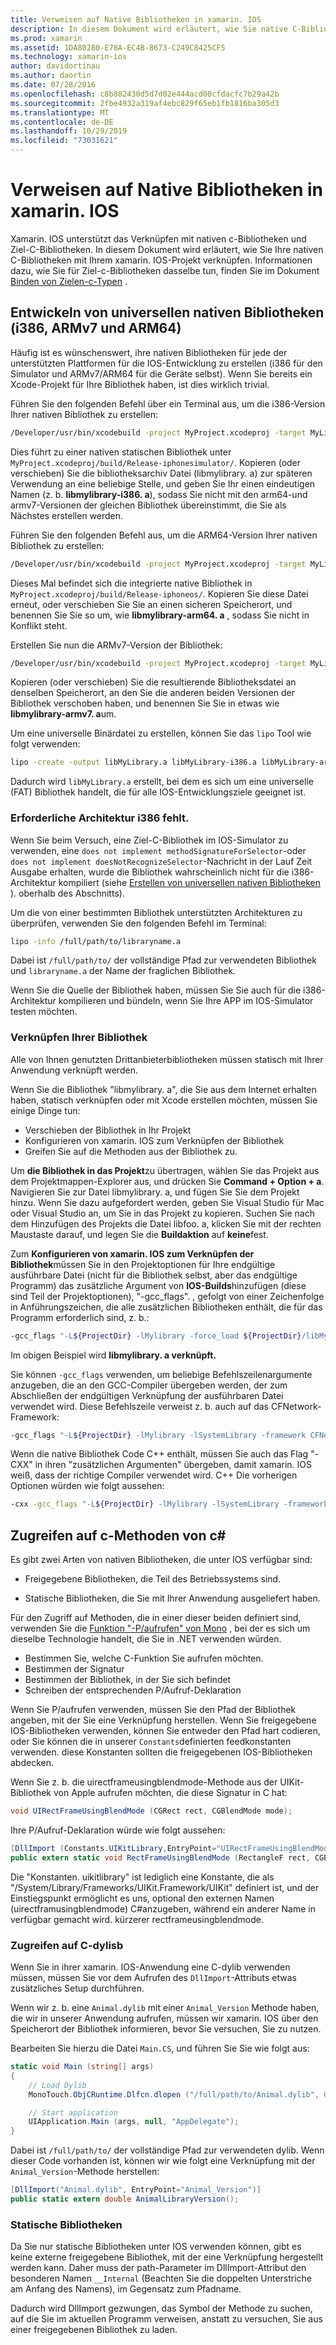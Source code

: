 ```yaml
---
title: Verweisen auf Native Bibliotheken in xamarin. IOS
description: In diesem Dokument wird erläutert, wie Sie native C-Bibliotheken in eine xamarin. IOS-Anwendung verknüpfen. Es wird beschrieben, wie universelle Native Bibliotheken erstellt und von C#auf C-Methoden zugegriffen wird.
ms.prod: xamarin
ms.assetid: 1DA80280-E78A-EC4B-8673-C249C8425CF5
ms.technology: xamarin-ios
author: davidortinau
ms.author: daortin
ms.date: 07/28/2016
ms.openlocfilehash: c8b882430d5d7d02e444acd00cfdacfc7b29a42b
ms.sourcegitcommit: 2fbe4932a319af4ebc829f65eb1fb1816ba305d3
ms.translationtype: MT
ms.contentlocale: de-DE
ms.lasthandoff: 10/29/2019
ms.locfileid: "73031621"
---
```

# <a name="referencing-native-libraries-in-xamarinios"></a>Verweisen auf Native Bibliotheken in xamarin. IOS

Xamarin. IOS unterstützt das Verknüpfen mit nativen c-Bibliotheken und Ziel-C-Bibliotheken. In diesem Dokument wird erläutert, wie Sie Ihre nativen C-Bibliotheken mit Ihrem xamarin. IOS-Projekt verknüpfen. Informationen dazu, wie Sie für Ziel-c-Bibliotheken dasselbe tun, finden Sie im Dokument [Binden von Zielen-c-Typen](~/ios/platform/binding-objective-c/index.md) .

<a name="building_native" />

## <a name="building-universal-native-libraries-i386-armv7-and-arm64"></a>Entwickeln von universellen nativen Bibliotheken (i386, ARMv7 und ARM64)

Häufig ist es wünschenswert, ihre nativen Bibliotheken für jede der unterstützten Plattformen für die IOS-Entwicklung zu erstellen (i386 für den Simulator und ARMv7/ARM64 für die Geräte selbst). Wenn Sie bereits ein Xcode-Projekt für Ihre Bibliothek haben, ist dies wirklich trivial.

Führen Sie den folgenden Befehl über ein Terminal aus, um die i386-Version Ihrer nativen Bibliothek zu erstellen:

```bash
/Developer/usr/bin/xcodebuild -project MyProject.xcodeproj -target MyLibrary -sdk iphonesimulator -arch i386 -configuration Release clean build
```

Dies führt zu einer nativen statischen Bibliothek unter `MyProject.xcodeproj/build/Release-iphonesimulator/`. Kopieren (oder verschieben) Sie die bibliotheksarchiv Datei (libmylibrary. a) zur späteren Verwendung an eine beliebige Stelle, und geben Sie Ihr einen eindeutigen Namen (z. b. **libmylibrary-i386. a**), sodass Sie nicht mit den arm64-und armv7-Versionen der gleichen Bibliothek übereinstimmt, die Sie als Nächstes erstellen werden.

Führen Sie den folgenden Befehl aus, um die ARM64-Version Ihrer nativen Bibliothek zu erstellen:

```bash
/Developer/usr/bin/xcodebuild -project MyProject.xcodeproj -target MyLibrary -sdk iphoneos -arch arm64 -configuration Release clean build
```

Dieses Mal befindet sich die integrierte native Bibliothek in `MyProject.xcodeproj/build/Release-iphoneos/`. Kopieren Sie diese Datei erneut, oder verschieben Sie Sie an einen sicheren Speicherort, und benennen Sie Sie so um, wie **libmylibrary-arm64. a** , sodass Sie nicht in Konflikt steht.

Erstellen Sie nun die ARMv7-Version der Bibliothek:

```bash
/Developer/usr/bin/xcodebuild -project MyProject.xcodeproj -target MyLibrary -sdk iphoneos -arch armv7 -configuration Release clean build
```

Kopieren (oder verschieben) Sie die resultierende Bibliotheksdatei an denselben Speicherort, an den Sie die anderen beiden Versionen der Bibliothek verschoben haben, und benennen Sie Sie in etwas wie **libmylibrary-armv7. a**um.

Um eine universelle Binärdatei zu erstellen, können Sie das `lipo` Tool wie folgt verwenden:

```bash
lipo -create -output libMyLibrary.a libMyLibrary-i386.a libMyLibrary-arm64.a libMyLibrary-armv7.a
```

Dadurch wird `libMyLibrary.a` erstellt, bei dem es sich um eine universelle (FAT) Bibliothek handelt, die für alle IOS-Entwicklungsziele geeignet ist.

### <a name="missing-required-architecture-i386"></a>Erforderliche Architektur i386 fehlt.

Wenn Sie beim Versuch, eine Ziel-C-Bibliothek im IOS-Simulator zu verwenden, eine `does not implement methodSignatureForSelector`-oder `does not implement doesNotRecognizeSelector`-Nachricht in der Lauf Zeit Ausgabe erhalten, wurde die Bibliothek wahrscheinlich nicht für die i386-Architektur kompiliert (siehe [Erstellen von universellen nativen Bibliotheken](#building_native) ). oberhalb des Abschnitts).

Um die von einer bestimmten Bibliothek unterstützten Architekturen zu überprüfen, verwenden Sie den folgenden Befehl im Terminal:

```bash
lipo -info /full/path/to/libraryname.a
```

Dabei ist `/full/path/to/` der vollständige Pfad zur verwendeten Bibliothek und `libraryname.a` der Name der fraglichen Bibliothek.

Wenn Sie die Quelle der Bibliothek haben, müssen Sie Sie auch für die i386-Architektur kompilieren und bündeln, wenn Sie Ihre APP im IOS-Simulator testen möchten.

### <a name="linking-your-library"></a>Verknüpfen Ihrer Bibliothek

Alle von Ihnen genutzten Drittanbieterbibliotheken müssen statisch mit Ihrer Anwendung verknüpft werden. 

Wenn Sie die Bibliothek "libmylibrary. a", die Sie aus dem Internet erhalten haben, statisch verknüpfen oder mit Xcode erstellen möchten, müssen Sie einige Dinge tun:

- Verschieben der Bibliothek in Ihr Projekt
- Konfigurieren von xamarin. IOS zum Verknüpfen der Bibliothek
- Greifen Sie auf die Methoden aus der Bibliothek zu.

Um **die Bibliothek in das Projekt**zu übertragen, wählen Sie das Projekt aus dem Projektmappen-Explorer aus, und drücken Sie **Command + Option + a**. Navigieren Sie zur Datei libmylibrary. a, und fügen Sie Sie dem Projekt hinzu. Wenn Sie dazu aufgefordert werden, geben Sie Visual Studio für Mac oder Visual Studio an, um Sie in das Projekt zu kopieren. Suchen Sie nach dem Hinzufügen des Projekts die Datei libfoo. a, klicken Sie mit der rechten Maustaste darauf, und legen Sie die **Buildaktion** auf **keine**fest.

Zum **Konfigurieren von xamarin. IOS zum Verknüpfen der Bibliothek**müssen Sie in den Projektoptionen für Ihre endgültige ausführbare Datei (nicht für die Bibliothek selbst, aber das endgültige Programm) das zusätzliche Argument von **IOS-Builds**hinzufügen (diese sind Teil der Projektoptionen), "-gcc_flags". , gefolgt von einer Zeichenfolge in Anführungszeichen, die alle zusätzlichen Bibliotheken enthält, die für das Programm erforderlich sind, z. b.:

```bash
-gcc_flags "-L${ProjectDir} -lMylibrary -force_load ${ProjectDir}/libMyLibrary.a"
```

Im obigen Beispiel wird **libmylibrary. a verknüpft.**

Sie können `-gcc_flags` verwenden, um beliebige Befehlszeilenargumente anzugeben, die an den GCC-Compiler übergeben werden, der zum Abschließen der endgültigen Verknüpfung der ausführbaren Datei verwendet wird. Diese Befehlszeile verweist z. b. auch auf das CFNetwork-Framework:

```bash
-gcc_flags "-L${ProjectDir} -lMylibrary -lSystemLibrary -framework CFNetwork -force_load ${ProjectDir}/libMyLibrary.a"
```

Wenn die native Bibliothek Code C++ enthält, müssen Sie auch das Flag "-CXX" in ihren "zusätzlichen Argumenten" übergeben, damit xamarin. IOS weiß, dass der richtige Compiler verwendet wird. C++ Die vorherigen Optionen würden wie folgt aussehen:

```bash
-cxx -gcc_flags "-L${ProjectDir} -lMylibrary -lSystemLibrary -framework CFNetwork -force_load ${ProjectDir}/libMyLibrary.a"
```

<a name="Accessing_C_Methods_from_C#" />

## <a name="accessing-c-methods-from-c35"></a>Zugreifen auf c-Methoden von c&#35;

Es gibt zwei Arten von nativen Bibliotheken, die unter IOS verfügbar sind:

- Freigegebene Bibliotheken, die Teil des Betriebssystems sind.

- Statische Bibliotheken, die Sie mit Ihrer Anwendung ausgeliefert haben.

Für den Zugriff auf Methoden, die in einer dieser beiden definiert sind, verwenden Sie die [Funktion "-P/aufrufen" von Mono](https://www.mono-project.com/docs/advanced/pinvoke/) , bei der es sich um dieselbe Technologie handelt, die Sie in .NET verwenden würden.

- Bestimmen Sie, welche C-Funktion Sie aufrufen möchten.
- Bestimmen der Signatur
- Bestimmen der Bibliothek, in der Sie sich befindet
- Schreiben der entsprechenden P/Aufruf-Deklaration

Wenn Sie P/aufrufen verwenden, müssen Sie den Pfad der Bibliothek angeben, mit der Sie eine Verknüpfung herstellen. Wenn Sie freigegebene IOS-Bibliotheken verwenden, können Sie entweder den Pfad hart codieren, oder Sie können die in unserer `Constants`definierten feedkonstanten verwenden. diese Konstanten sollten die freigegebenen IOS-Bibliotheken abdecken.

Wenn Sie z. b. die uirectframeusingblendmode-Methode aus der UIKit-Bibliothek von Apple aufrufen möchten, die diese Signatur in C hat:

```csharp
void UIRectFrameUsingBlendMode (CGRect rect, CGBlendMode mode);
```

Ihre P/Aufruf-Deklaration würde wie folgt aussehen:

```csharp
[DllImport (Constants.UIKitLibrary,EntryPoint="UIRectFrameUsingBlendMode")]
public extern static void RectFrameUsingBlendMode (RectangleF rect, CGBlendMode blendMode);
```

Die "Konstanten. uikitlibrary" ist lediglich eine Konstante, die als "/System/Library/Frameworks/UIKit.Framework/UIKit" definiert ist, und der Einstiegspunkt ermöglicht es uns, optional den externen Namen (uirectframusingblendmode) C#anzugeben, während ein anderer Name in verfügbar gemacht wird. kürzerer rectframeusingblendmode.

<a name="Accessing_C_Dylibs" />

### <a name="accessing-c-dylibs"></a>Zugreifen auf C-dylisb

Wenn Sie in ihrer xamarin. IOS-Anwendung eine C-dylib verwenden müssen, müssen Sie vor dem Aufrufen des `DllImport`-Attributs etwas zusätzliches Setup durchführen.

Wenn wir z. b. eine `Animal.dylib` mit einer `Animal_Version` Methode haben, die wir in unserer Anwendung aufrufen, müssen wir xamarin. IOS über den Speicherort der Bibliothek informieren, bevor Sie versuchen, Sie zu nutzen.

Bearbeiten Sie hierzu die Datei `Main.CS`, und führen Sie Sie wie folgt aus:

```csharp
static void Main (string[] args)
{
    // Load Dylib
    MonoTouch.ObjCRuntime.Dlfcn.dlopen ("/full/path/to/Animal.dylib", 0);

    // Start application
    UIApplication.Main (args, null, "AppDelegate");
}
```

Dabei ist `/full/path/to/` der vollständige Pfad zur verwendeten dylib. Wenn dieser Code vorhanden ist, können wir wie folgt eine Verknüpfung mit der `Animal_Version`-Methode herstellen:

```csharp
[DllImport("Animal.dylib", EntryPoint="Animal_Version")]
public static extern double AnimalLibraryVersion();
```

<a name="Static_Libraries" />

### <a name="static-libraries"></a>Statische Bibliotheken

Da Sie nur statische Bibliotheken unter IOS verwenden können, gibt es keine externe freigegebene Bibliothek, mit der eine Verknüpfung hergestellt werden kann. Daher muss der path-Parameter im DllImport-Attribut den besonderen Namen `__Internal` (Beachten Sie die doppelten Unterstriche am Anfang des Namens), im Gegensatz zum Pfadname.

Dadurch wird DllImport gezwungen, das Symbol der Methode zu suchen, auf die Sie im aktuellen Programm verweisen, anstatt zu versuchen, Sie aus einer freigegebenen Bibliothek zu laden.
